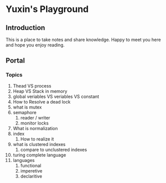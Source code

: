 # Yuxin's Playground

## Introduction

This is a place to take notes and share knowledge. Happy to meet you here and hope you enjoy reading.

## Portal

### Topics

1. Thead VS process
1. Heap VS Stack in memory
1. global veriables VS veriables VS constant
1. How to Resolve a dead lock
1. what is mutex
1. semaphore
    1. reader / writer
    1. monitor locks
1. What is normalization
1. index
    1. How to realize it
1. what is clustered indexes
    1. compare to unclustered indexes
1. turing complete language
1. languages
    1. functional
    1. imperetive
    1. declaritive
